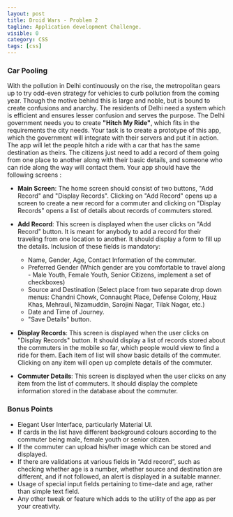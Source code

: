 ```yaml
---
layout: post
title: Droid Wars - Problem 2
tagline: Application development Challenge.
visible: 0
category: CSS
tags: [css]
---
```


### **Car Pooling**

With the pollution in Delhi continuously on the rise, the metropolitan gears up to try odd-even strategy for vehicles to curb pollution from the coming year. Though the motive behind this is large and noble, but is bound to create confusions and anarchy. The residents of Delhi need a system which is efficient and ensures lesser confusion and serves the purpose. The Delhi government needs you to create **"Hitch My Ride"**, which fits in the requirements the city needs. Your task is to create a prototype of this app, which the government will integrate with their servers and put it in action. The app will let the people hitch a ride with a car that has the same destination as theirs. The citizens just need to add a record of them going from one place to another along with their basic details, and someone who can ride along the way will contact them. Your app should have the following screens :

- **Main Screen**: The home screen should consist of two buttons, "Add Record" and "Display Records". Clicking on "Add Record" opens up a screen to create a new record for a commuter and clicking on "Display Records" opens a list of details about records of commuters stored.

- **Add Record**: This screen is displayed when the user clicks on "Add Record" button. It is meant for anybody to add a record for their traveling from one location to another. It should display a form to fill up the details. Inclusion of these fields is mandatory: 
  - Name, Gender, Age, Contact Information of the commuter.
  - Preferred Gender (Which gender are you comfortable to travel along - Male Youth, Female Youth, Senior Citizens, implement a set of checkboxes)
  - Source and Destination (Select place from two separate drop down menus: Chandni Chowk, Connaught Place, Defense Colony, Hauz Khas, Mehrauli, Nizamuddin, Sarojini Nagar, Tilak Nagar, etc.)
  - Date and Time of Journey.
  - "Save Details" button.
  
- **Display Records**: This screen is displayed when the user clicks on "Display Records" button. It should display a list of records stored about the commuters in the mobile so far, which people would view to find a ride for them. Each item of list will show basic details of the commuter. Clicking on any item will open up complete details of the commuter.

- **Commuter Details**: This screen is displayed when the user clicks on any item from the list of commuters. It should display the complete information stored in the database about the commuter.

### **Bonus Points**

  - Elegant User Interface, particularly Material UI.
  - If cards in the list have different background colours according to the commuter being male, female youth or senior citizen.
  - If the commuter can upload his/her image which can be stored and displayed.
  - If there are validations at various fields in “Add record”, such as checking whether age is a number, whether source and destination are different, and if not followed, an alert is displayed in a suitable manner.
  - Usage of special input fields pertaining to time-date and age, rather than simple text field.
  - Any other tweak or feature which adds to the utility of the app as per your creativity.
